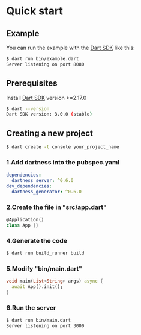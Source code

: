 # Quick start

## Example

You can run the example with the [Dart SDK](https://dart.dev/get-dart)
like this:

```bash
$ dart run bin/example.dart
Server listening on port 8080
```

## Prerequisites

Install [Dart SDK](https://dart.dev/get-dart) version >=2.17.0

```bash
$ dart --version            
Dart SDK version: 3.0.0 (stable)
```

## Creating a new project

```bash
$ dart create -t console your_project_name
```

### 1.Add dartness into the pubspec.yaml

```yaml
dependencies:
  dartness_server: ^0.6.0
dev_dependencies:
  dartness_generator: ^0.6.0
```

### 2.Create the file in "src/app.dart"

```dart
@Application()
class App {}
```

### 4.Generate the code

```bash
$ dart run build_runner build
```

### 5.Modify "bin/main.dart"
```dart
void main(List<String> args) async {
  await App().init();
}
```

### 6.Run the server

```bash
$ dart run bin/main.dart
Server listening on port 3000
```

